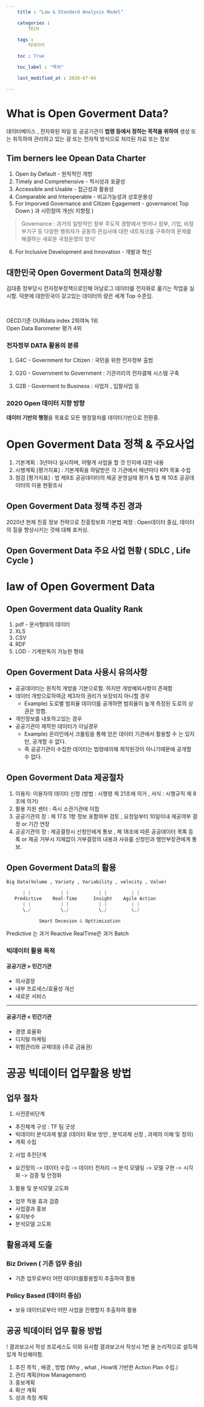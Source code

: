 ```yaml
---
    title : "Law & Standard Analysis Model"

    categories : 
        TECH   

    tags :
        빅데이터

    toc : True

    toc_label : "목차"        

    last_modified_at : 2020-07-04

---
```


# What is Open Goverment Data?

데이터베이스 , 전자화된 파일 등 공공기관이 **법령 등에서 정하는 목적을 위하여** 생성 또는 취득하여 관리하고 있는 광 또는 전자적 방식으로 처리된 자료 또는 정보

## Tim berners lee Opean Data Charter 
1. Open by Default - 원칙적인 개방
2. Timely and Comprehensive - 적시성과 포괄성
3. Accessible and Usable - 접근성과 활용성
4. Comparable and Interoperable - 비교가능성과 상호운용성
5. For Imporved Governance and Citizen Egagement - governance( Top Down ) 과 시민참여 개선( 지향점 )
> Governance : 과거의 일방적인 정부 주도적 경향에서 벗어나 정부, 기업, 비정부기구 등 다양한 행위자가 공동의 관심사에 대한 네트워크를 구축하여 문제를 해결하는 새로운 국정운영의 방식’
 6. For Inclusive Development and Innovation - 개발과 혁신
 
 ## 대한민국 Open Goverment Data의 현재상황

 김대중 정부당시 전자정부정책으로인해 아날로그 데이터를 전자화로 옮기는 작업을 실시함. 덕분에 대한민국이 갖고있는 데이터의 량은 세계 Top 수준임.

</br>

OECD기준 OURdata index 2회여녹 1위
</br>Open Data Barometer 평가 4위 

### 전자정부 DATA 활용의 분류

1. G4C - Government for Citizen : 국민을 위한 전자정부 출범

2. G2G - Government to Government : 기관끼리의 전자결제 시스템 구축

3. G2B - Goverment to Business : 사업자 , 입찰사업 등

### 2020 Open 데이터 지향 방향

**데이터 기반의 행정**을 목표로 모든 행정절차를 데이터기반으로 전환중.

# Open Goverment Data 정책 & 주요사업

1. 기본계획 : 3년마다 실시하며, 어떻게 사업을 할 것 인지에 대한 내용
2. 시행계획 [평가지표] : 기본계획을 하달받은 각 기관에서 매년마다 KPI 목표 수립
3. 점검 [평가지표] : 법 제9조 공공데이터의 제공 운영실태 평가 & 법 제 10조 공공데이터의 이용 현황조사

## Open Goverment Data 정책 추진 경과
2020년 현재 진흥 정보 전략으로 진흥정보화 기본법 제정 : Open데이터 중심, 데이터의 질을 향상시키는 것에 대해 포커싱.

## Open Goverment Data 주요 사업 현황 ( SDLC , Life Cycle )


# law of Open Goverment Data
 
 ## Open Goverment data Quality Rank
  1. pdf - 문서형태의 데이터 
  2. XLS 
  3. CSV
  4. RDF
  5. LOD - 기계판독이 가능한 형태

  ## Open Goverment Data 사용시 유의사항
  * 공공데이터는 원칙적 개방을 기본으로함. 하지만 개방예외사항이 존재함
  * 데이터 개방으로하여금 제3자의 권리가 보장되지 아니할 경우 
    * Example) 도로별 범죄율 데이터를 공개하면 범죄율이 높개 측정된 도로의 상권은 망함.
  * 개인정보를 내포하고있는 경우
  * 공공기관이 제작한 데이터가 아닐경우
    * Example) 온라인에서 크롤링을 통해 얻은 데이터 기관에서 활용할 수 는 있지만, 공개할 수 없다.
    * 즉 공공기관이 수집한 데이터는 법령에의해 제작된것이 아니기때문에 공개할 수 없다.
  
  ## Open Goverment Data 제공절차 
  1. 이용자: 이용자의 데이터 신청 (방법 : 시행령 제 21조에 의거 , 서식 : 시행규칙 제 8조에 의거)
  2. 활용 지원 센터 : 즉시 소관기관에 이첩
  3. 공공기관의 장 : 제  17조 1항 정보 포함여부 검토 , 요청일부터 10일이내 제공여부 결정 or 기간 연장
  4. 공공기관의 장 : 제공결정시 신청인에게 통보 , 제 18조에 따른 공공데이터 목록 등록 or 제공 거부시 지체없이 거부결정의 내용과 사유를 신청인과 행안부장관에게 통보.

  ## Open Goverment Data의 활용

  ```python
Big Data(Volume , Variety , Variability , velocity , Value) 

        | |           | |           | |         | |
     Predictive    Real-Time      Insight    Agile Action
        | |           | |           | |         | |
        \./           \./           \./         \./

              Smart Decesion & Opttimization 
```
Predictive 는 과거 Reactive
RealTime은 과거 Batch 

  ### 빅데이터 활용 목적
  #### 공공기관 > 민간기관
  * 의사결정
  * 내부 프로세스/효율성 개선
  * 새로운 서비스 
  ---
  #### 공공기관 < 민간기관
  * 경영 효율화
  * 디지털 마케팅
  * 위험관리와 규제대응 (주로 금융권)

# 공공 빅데이터 업무활용 방법
## 업무 절차
1. 사전준비단계  
  * 추진체계 구성 : TF 팀 굿성
  * 빅데이터 분석과제 발굴 (데이터 확보 방안 , 분석과제 선정 , 과제의 이해 및 정의)
  * 계획 수립
2. 사업 추진단계 
  * 요건정의 -> 데이터 수집 -> 데이터 전처리 -> 분석 모델링 -> 모델 구현 -> 시각화 -> 검증 및 안정화
3. 활용 및 분석모델 고도화
* 업무 적용 효과 검증
* 사업결과 홍보
* 유지보수
* 분석모델 고도화
## 활용과제 도출 
### Biz Driven ( 기존 업무 중심)
* 기존 업무로부터 어떤 데이터를활용할지 추출하여 활용
### Policy Based (데이터 중심)
* 보유 데이터로부터 어떤 사업을 진행할지 추출하여 활용

## 공공 빅데이터 업무 활용 방법
! 결과보고서 작성 프로세스도 이와 유사함 결과보고서 작성시 1번 을 논리적으로 설득력있게 작성해야함.
1. 추진 목적 , 배경 , 방법 (Why , what , How에 기반한 Action Plan 수립.)
2. 관리 계획(How Management)
3. 홍보계획
4. 확산 계획
5. 성과 측정 계획